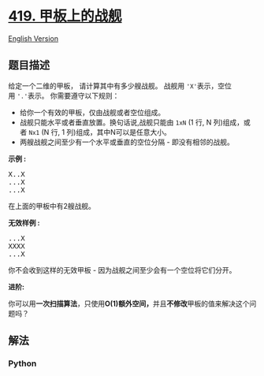 # [419. 甲板上的战舰](https://leetcode-cn.com/problems/battleships-in-a-board)

[English Version](/leetcode/0400-0499/0419.Battleships%20in%20a%20Board/README_EN.md)

## 题目描述

<!-- 这里写题目描述 -->

<p>给定一个二维的甲板， 请计算其中有多少艘战舰。&nbsp;战舰用&nbsp;<code>&#39;X&#39;</code>表示，空位用&nbsp;<code>&#39;.&#39;</code>表示。&nbsp;你需要遵守以下规则：</p>

<ul>
	<li>给你一个有效的甲板，仅由战舰或者空位组成。</li>
	<li>战舰只能水平或者垂直放置。换句话说,战舰只能由&nbsp;<code>1xN</code> (1 行, N 列)组成，或者&nbsp;<code>Nx1</code> (N 行, 1 列)组成，其中N可以是任意大小。</li>
	<li>两艘战舰之间至少有一个水平或垂直的空位分隔&nbsp;- 即没有相邻的战舰。</li>
</ul>

<p><strong>示例 :</strong></p>

<pre>
X..X
...X
...X
</pre>

<p>在上面的甲板中有2艘战舰。</p>

<p><strong>无效样例 :</strong></p>

<pre>
...X
XXXX
...X
</pre>

<p>你不会收到这样的无效甲板&nbsp;- 因为战舰之间至少会有一个空位将它们分开。</p>

<p><strong>进阶:</strong></p>

<p>你可以用<strong>一次扫描算法</strong>，只使用<strong>O(1)额外空间，</strong>并且<strong>不修改</strong>甲板的值来解决这个问题吗？</p>


## 解法

<!-- 这里可写通用的实现逻辑 -->

<!-- tabs:start -->

### **Python**

<!-- 这里可写当前语言的特殊实现逻辑 -->

```python

```

<!-- tabs:end -->
